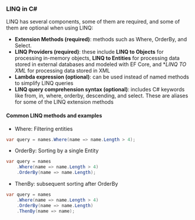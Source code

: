 ### LINQ in C#

LINQ has several components, some of them are required, and some of them are optional when using LINQ:

- **Extension Methods (required)**: methods such as Where, OrderBy, and Select.
- **LINQ Providers (required)**: these include **LINQ to Objects** for processing in-memory objects, **LINQ to Entities** for processing data stored in external databases and modeled with EF Core, and \*_LINQ TO XML_ for processing data stored in XML
- **Lambda expression (optional)**: can be used instead of named methods to simplify LINQ queries
- **LINQ query comprehension syntax (optional)**: includes C# keywords like from, in, where, orderby, descending, and select. These are aliases for some of the LINQ extension methods

#### Common LINQ methods and examples

- Where: Filtering entities

```csharp
var query = names.Where(name => name.Length > 4);
```

- OrderBy: Sorting by a single Entity

```csharp
var query = names
	.Where(name => name.Length > 4)
	.OrderBy(name => name.Length);
```

- ThenBy: subsequent sorting after OrderBy

```csharp
var query = names
	.Where(name => name.Length > 4)
	.OrderBy(name => name.Length)
	.ThenBy(name => name);
```

